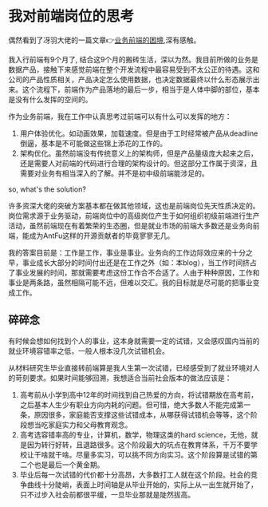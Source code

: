 # 我对前端岗位的思考
偶然看到了冴羽大佬的一篇文章:point_right:[业务前端的困境](https://github.com/mqyqingfeng/Blog/issues/172),深有感触。

我入行前端有9个月了, 结合这9个月的搬砖生活，深以为然。我目前所做的业务是数据产品，接触下来感觉前端在整个开发流程中最容易受到不太公正的待遇。这和公司的产品性质相关，产品决定怎么使用数据，也决定数据最终以什么形态展示出来。这个流程下，前端作为产品落地的最后一步，相当于是人体中脚的部位，基本是没有什么发挥的空间的。

作为业务前端，我在工作中认真思考过前端可以有什么可以发挥的地方：
1. 用户体验优化。如动画效果，加载速度。但是由于工时经常被产品从deadline倒逼，基本是不可能做这些锦上添花的工作的。
2. 架构优化。虽然前端没有传统意义上的架构师，但是产品量级庞大起来之后，还是需要人对前端的代码进行合理的架构设计的。但这部分工作属于资深，且需要对业务有相当深入的了解。并不是初中级前端能涉足的。

so, what's the solution?

许多资深大佬的突破方案基本都在做其他领域，这也是前端岗位先天性质决定的。岗位需求源于业务驱动，前端岗位中的高级岗位产生于如何组织初级前端进行生产活动，虽然前端现在有着繁荣的生态圈，但是就业市场的前端大多数还是业务向前端，能成为AntFu这样的开源贡献者的毕竟寥寥无几。

我的答案目前是：工作是工作，事业是事业。业务向的工作边际效应来的十分之早，事业成长大部分的时间付出还是在工作之外（如：本blog），当工作时间挤占了事业发展的时间，那就需要考虑这份工作合不合适了。人由于种种原因，工作和事业是两条路，虽然相隔可能不远，但难以交汇。我的目标就是尽可能的把事业变成工作。

## 碎碎念
有时候会想如何找到个人的事业，这本身就需要一定的试错，又会感叹国内当前的就业环境容错率之低，一般人根本没几次试错机会。

从材料研究生毕业直接转前端算是我人生第一次试错，已经感受到了就业环境对人的苛刻要求。如果时间能够回溯，我想适合当前社会版本的做法应该是：
1. 高考前从小学到高中12年的时间找到自己热爱的方向，将试错期放在高考前，之后基本人生少有职业方向内耗的问题。但可惜，绝大多数人不能完成第一条，原因很多，家庭能否支撑这些试错成本，从哪获得试错机会等等，这个阶段想当吃家庭实力和父母教育观念。
2. 高考选容错率高的专业，计算机，数学，物理这类的hard science，无他，就是因为转行好转，且退路很多。这个阶段最大的坑点在教育体系，千万不要学校让干啥就干啥。尽量多实习，可以挑不同方向实习。这个阶段算是试错的第二个也是最后一个黄金期。
3. 毕业后每一次试错的代价都十分高昂，大多数打工人就在这个阶段。社会的竞争曲线十分陡峭，表面上时间轴是从毕业开始的，实际上从一出生就开始了，只不过步入社会前都很平缓，一旦毕业那就是陡然拔高。